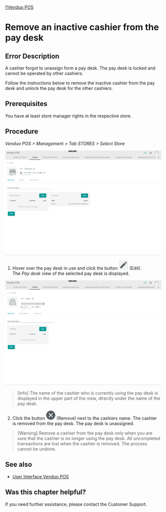 [!!Venduo POS](POS)

# Remove an inactive cashier from the pay desk

## Error Description
A cashier forgot to unassign form a pay desk. The pay desk is locked and cannot be operated by other cashiers.

Follow the instructions below to remove the inactive cashier from the pay desk and unlock the pay desk for the other cashiers.

## Prerequisites

You have at least store manager rights in the respective store.

## Procedure

*Venduo POS > Management > Tab STORES > Select Store*

![Pay Desk Used](/Assets/Screenshots/POS/Management/Stores/Store/PayDeskUsed.png "[Pay Desk Used]")

1. Hover over the pay desk in use and click the button ![Edit](/Assets/Icons/Edit02.png "[Edit]") (Edit).   
  The *Pay desk* view of the selected pay desk is displayed.

  ![Remove Cashier](/Assets/Screenshots/POS/Management/Stores/PayDesk/RemoveCashier.png "[Remove Cashier]")

  > [Info] The name of the cashier who is currently using the pay desk is displayed in the upper part of the view, directly under the name of the pay desk.


2. Click the button ![Remove](/Assets/Icons/Cross03.png "[Remove]") (Remove) next to the cashiers name.
  The cashier is removed from the pay desk. The pay desk is unassigned.

> [Warning] Remove a cashier from the pay desk only when you are sure that the cashier is no longer using the pay desk. All uncompleted transactions are lost when the cashier is removed. The process cannot be undone.


## See also

- [User Interface Venduo POS](/POS/UserInterface/00_UserInterface.md)


## Was this chapter helpful?

If you need further assistance, please contact the Customer Support.
